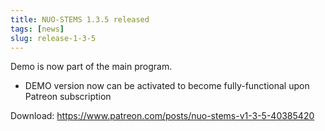 ```yaml
---
title: NUO-STEMS 1.3.5 released
tags: [news]
slug: release-1-3-5
---
```


Demo is now part of the main program.

<!-- truncate -->

- DEMO version now can be activated to become fully-functional upon Patreon subscription

Download: https://www.patreon.com/posts/nuo-stems-v1-3-5-40385420
